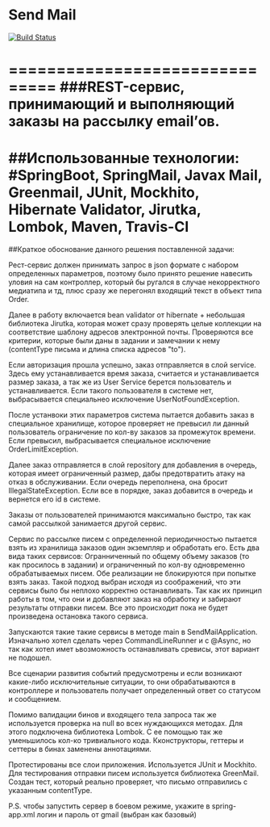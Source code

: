 Send Mail
===============================

[![Build Status](https://travis-ci.org/yuriikovalchuk/SendMail.svg?branch=master)](https://travis-ci.org/yuriikovalchuk/SendMail)

===============================
###REST-сервис, принимающий и выполняющий заказы на рассылку email’ов.
===============================
##Использованные технологии:
#SpringBoot, SpringMail, Javax Mail, Greenmail, JUnit, Mockhito, Hibernate Validator, Jirutka, Lombok, Maven, Travis-CI
===============================
##Краткое обоснование данного решения поставленной задачи:

Рест-сервис должен принимать запрос в json формате с набором определенных параметров,
поэтому было принято решение навесить уловия на сам контроллер,
который бы ругался в случае некорректного медиатипа и тд, плюс сразу же перегонял входящий текст в объект типа Order.

Далее в работу включается bean validator от hibernate + небольшая библиотека Jirutka,
которая может сразу проверять целые коллекции на соответствие шаблону адресов электронной почты. Проверяются все
критерии, которые были даны в задании и замечании к нему (contentType письма и длина списка адресов "to").

Если авторизация прошла успешно, заказ отправляется в слой service. Здесь ему устанавливается время заказа,
считается и устанавливается размер заказа, а так же из User Service берется пользователь и устанавливается.
Если такого пользователя в системе нет, выбрасывается специальнео исключение UserNotFoundException.

После устанвоки этих параметров система пытается добавить заказ в специальное хранилище, которое проверяет
не превысил ли данный пользователь ограничение по кол-ву заказов за промежуток времени. Если превысил,
выбрасывается специальное исключение OrderLimitException.

Далее заказ отправляется в слой repository для добавления в очередь, которая имеет ограниченный размер,
дабы предотвратить атаку на отказ в обслуживании. Если очередь переполнена, она бросит IllegalStateException.
Если все в порядке, заказ добавится в очередь и вернется его id в системе.

Заказы от пользователей принимаются максимально быстро, так как самой рассылкой занимается другой сервис.

Сервис по рассылке писем с определенной периодичностью пытается взять из
хранилища заказов один экземпляр и обработать его. Есть два вида таких сервисов: Огранниченный по общему объему заказов
(то как просилось в задании) и ограниченный по кол-ву одновременно обрабатываемых писем. Обе реализации не блокируются
при попытке взять заказ. Такой подход выбран исходя из соображений, что эти сервисы было бы неплохо корректно
останавливать. Так как их принцип работы в том, что они и добавляют заказ на обработку и забирают результаты отправки
писем. Все это происходит пока не будет произведена остановка такого сервиса.

Запускаются такие такие сервисы в методе main в SendMailApplication. Изначально хотел сделать через CommandLineRunner и
с @Async, но так как хотел имет ьвозможность останавливать сревисы, этот вариант не подошел.

Все сценарии развития событий предусмотрены и если возникают какие-либо исключительные ситуации,
то они обрабатываются в контроллере и пользователь получает определенный ответ со статусом и сообщением.

Помимо валидации бинов и входящего тела запроса так же используется проверка на null во всех нуждающихся
методах. Для этого подключена библиотека Lombok. С ее помощью так же уменьшилось кол-ко тривиального кода.
Кконструкторы, геттеры и сеттеры в бинах заменены аннотациями.

Протестированы все слои приложения. Используется JUnit и Mockhito. Для тестирования отправки писем используется
библиотека GreenMail. Создан тест, который реально проверяет, что письмо отправились с указанным contentType.

P.S. чтобы запустить сервер в боевом режиме, укажите в spring-app.xml логин и пароль от gmail (выбран как базовый)